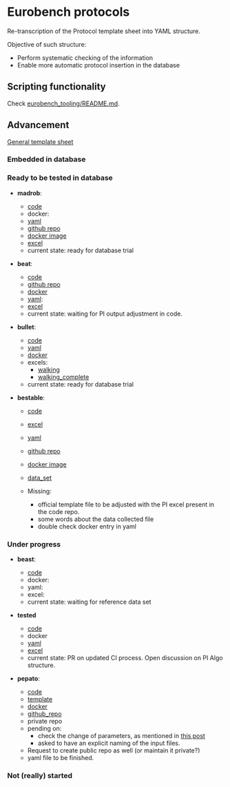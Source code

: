 # Eurobench protocols

Re-transcription of the Protocol template sheet into YAML structure.

Objective of such structure:

* Perform systematic checking of the information
* Enable more automatic protocol insertion in the database

## Scripting functionality

Check [eurobench_tooling/README.md](eurobench_tooling/README.md).

## Advancement

[General template sheet](https://drive.google.com/drive/u/0/folders/186_p3bJVd_ugNNAe3cgfW72ZDYCC8oIy)

### Embedded in database

### Ready to be tested in database

* **madrob**:
  * [code](https://github.com/madrob-beast/madrob_beast_pi)
  * docker:
  * [yaml](data/madrob.yaml)
  * [github repo](https://github.com/eurobench/pi_madrob_beast)
  * [docker image](https://hub.docker.com/repository/docker/eurobenchtest/pi_madrob_beast)
  * [excel](https://docs.google.com/spreadsheets/d/1-PaNEjkP6uf4XaTbmNykUySV5ok0mSn_/edit#gid=439895919)
  * current state: ready for database trial

* **beat**:
  * [code](https://github.com/aremazeilles/beat_routine)
  * [github repo](https://github.com/eurobench/pi_beat)
  * [docker](https://hub.docker.com/repository/docker/eurobenchtest/pi_beat)
  * [yaml](data/beat.yaml):
  * [excel](https://docs.google.com/spreadsheets/d/16fQ5ReesRFfUHpOVV2ekaKSuec2XO0-H/edit?rtpof=true)
  * current state: waiting for PI output adjustment in code.

* **bullet**:
  * [code](https://github.com/eurobench/pi_bullet)
  * [yaml](data/bullet.yaml)
  * [docker](https://hub.docker.com/repository/docker/eurobenchtest/pi_bullet)
  * excels:
    * [walking](https://docs.google.com/spreadsheets/d/1BPKyCwdTW-pmccuSc34m4ZglnibAZeu4/edit#gid=766575927)
    * [walking_complete](https://docs.google.com/spreadsheets/d/1rAJXqnzodYghTHCIcKvOM6r8MwtHygkn/edit#gid=716373661)
  * current state: ready for database trial

* **bestable**:
  * [code](https://gitlab.com/matjazzadravec/bestable-platform-codes)
  * [excel](https://docs.google.com/spreadsheets/d/1s25AMTL7PYxhq8h4dv4UFB7Mkbr5oJsI/edit#gid=2118535745)
  * [yaml](data/bestable.yaml)
  * [github repo](https://github.com/eurobench/pi_bestable)
  * [docker image](https://hub.docker.com/repository/docker/eurobenchtest/pi_bestable)
  * [data_set](https://gitlab.com/matjazzadravec/bestable-platform-manual/-/tree/master)

  * Missing:
    * official template file to be adjusted with the PI excel present in the code repo.
    * some words about the data collected file
    * double check docker entry in yaml

### Under progress

* **beast**:
  * [code](https://docs.google.com/spreadsheets/d/1Wp9QYMm_V1tOCheF185pOYPcIm9yt6AU/edit?rtpof=true)
  * docker:
  * yaml:
  * excel:
  * current state: waiting for reference data set

* **tested**
  * [code](https://github.com/jamatics/pi_ctag)
  * docker
  * [yaml](data/tested.yaml)
  * [excel](https://docs.google.com/spreadsheets/d/1N8o89BSfUftSgnNhfLfsSkG39G1vy0Ej/edit#gid=714596252)
  * current state: PR on updated CI process.
    Open discussion on PI Algo structure.

* **pepato**:
  * [code](https://github.com/dzhvansky/pepato/tree/octave_version)
  * [template](https://docs.google.com/spreadsheets/d/19HB6j2O9O_58Vs_J8xOiOlo_4o82bRgQ/edit?rtpof=true#gid=1199258036)
  * [docker](https://hub.docker.com/repository/docker/eurobenchtest/pi_pepato)
  * [github_repo](https://github.com/eurobench/pi_pepato)
  * private repo
  * pending on:
    * check the change of parameters, as mentioned in [this post](https://github.com/dzhvansky/pepato/issues/1#issuecomment-685111620)
    * asked to have an explicit naming of the input files.
  * Request to create public repo as well (or maintain it private?)
  * yaml file to be finished.

### Not (really) started
